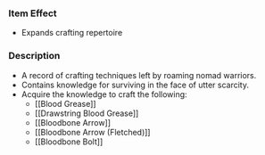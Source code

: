 ### Item Effect
- Expands crafting repertoire
### Description
- A record of crafting techniques left by roaming nomad warriors.
- Contains knowledge for surviving in the face of utter scarcity.
- Acquire the knowledge to craft the following:
	- [[Blood Grease]]
	- [[Drawstring Blood Grease]]
	- [[Bloodbone Arrow]]
	- [[Bloodbone Arrow (Fletched)]]
	- [[Bloodbone Bolt]]